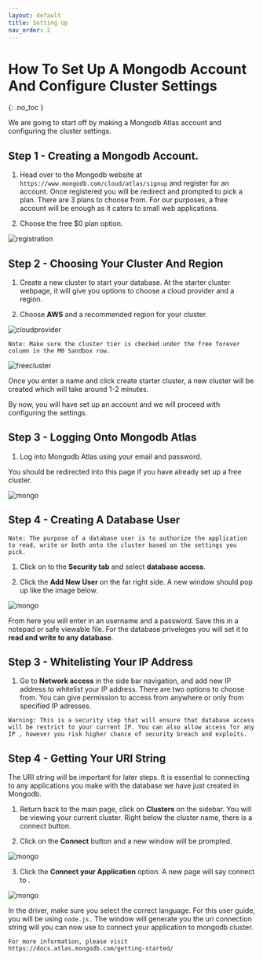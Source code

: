 ```yaml
---
layout: default
title: Setting Up
nav_order: 2
---
```


# How To Set Up A Mongodb Account And Configure Cluster Settings
{: .no_toc }

We are going to start off by making a Mongodb Atlas account and configuring the cluster settings. 

## Step 1 - Creating a Mongodb Account.

1. Head over to the Mongodb website at `https://www.mongodb.com/cloud/atlas/signup` and register for an account. 
Once registered you will be redirect and prompted to pick a plan. There are 3 plans to choose from. For our purposes, a free account will be enough as it caters to small web applications. 

2. Choose the free $0 plan option.

![registration](https://github.com/eswong610/user-guide-docs/blob/gh-pages/assets/images/register.png?raw=true "LOGIN")

## Step 2 - Choosing Your Cluster And Region
1. Create a new cluster to start your database. 
At the starter cluster webpage, it will give you options to choose a cloud provider and a region. 

2.  Choose **AWS** and a recommended region for your cluster. 

![cloudprovider](https://github.com/eswong610/user-guide-docs/blob/gh-pages/assets/images/cloudprovider.png?raw=true "cloud provider")


```
Note: Make sure the cluster tier is checked under the free forever column in the M0 Sandbox row. 
```

![freecluster](https://github.com/eswong610/user-guide-docs/blob/gh-pages/assets/images/cluster.png?raw=true "Free cluster")

Once you enter a name and click create starter cluster, a new cluster will be created which will take around 1-2 minutes. 

By now, you will have set up an account and we will proceed with configuring the settings. 


## Step 3 - Logging Onto Mongodb Atlas

1. Log into Mongodb Atlas using your email and password.

You should be redirected into this page if you have already set up a free cluster.


![mongo](https://github.com/eswong610/user-guide-docs/blob/gh-pages/assets/images/mongodbaltasfront.png?raw=true)

## Step 4 - Creating A Database User

```
Note: The purpose of a database user is to authorize the application to read, write or both onto the cluster based on the settings you pick.
```

1. Click on to the **Security tab** and select **database access**. 

2. Click the **Add New User** on the far right side. A new window should pop up like the image below.

![mongo](https://github.com/eswong610/user-guide-docs/blob/gh-pages/assets/images/newuser.png?raw=true)


From here you will enter in an username and a password. Save this in a notepad or safe viewable file. For the database priveleges you will set it to **read and write to any database**.

## Step 3 - Whitelisting Your IP Address


1. Go to  **Network access** in the side bar navigation, and add new IP address to whitelist your IP address.
There are two options to choose from. You can give permission to access from anywhere or only from specified IP adresses. 


```
Warning: This is a security step that will ensure that database access will be restrict to your current IP. You can also allow access for any IP , however you risk higher chance of security breach and exploits.
```

## Step 4 - Getting Your URI String

The URI string will be important for later steps. It is essential to connecting to any applications you make with the database we have just created in Mongodb.

1. Return back to the main page, click on **Clusters** on the sidebar. You will be viewing your current cluster.
Right below the cluster name, there is a connect button. 

2. Click on the **Connect** button and a new window will be prompted.


![mongo](https://github.com/eswong610/user-guide-docs/blob/gh-pages/assets/images/connect.png?raw=true)


3. Click the **Connect your Application** option.
A new page will say connect to <your cluster name>.
  

![mongo](https://github.com/eswong610/user-guide-docs/blob/gh-pages/assets/images/uristring.png?raw=true)

In the driver, make sure you select the correct language. For this user guide, you will be using `node.js.`
The window will generate you the uri connection string will you can now use to connect your application to mongodb cluster.

`For more information, please visit https://docs.atlas.mongodb.com/getting-started/`
